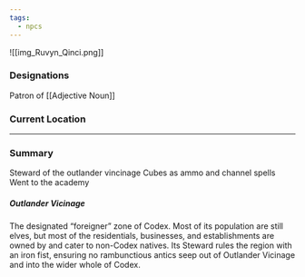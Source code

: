 ```yaml
---
tags:
  - npcs
---
```

![[img_Ruvyn_Qinci.png]]

### Designations
Patron of [[Adjective Noun]]

### Current Location


___
### Summary
Steward of the outlander vincinage
Cubes as ammo and channel spells
Went to the academy

##### Outlander Vicinage
The designated “foreigner” zone of Codex. Most of its population are still elves, but most of the residentials, businesses, and establishments are owned by and cater to non-Codex natives. Its Steward rules the region with an iron fist, ensuring no rambunctious antics seep out of Outlander Vicinage and into the wider whole of Codex.
